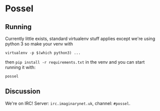 # Possel

## Running
Currently little exists, standard virtualenv stuff applies except we're using python 3 so make your venv with

    virtualenv -p $(which python3) ...

then `pip install -r requirements.txt` in the venv and you can start running it with:

    possel

## Discussion

We're on IRC! Server: `irc.imaginarynet.uk`, channel: `#possel`.
